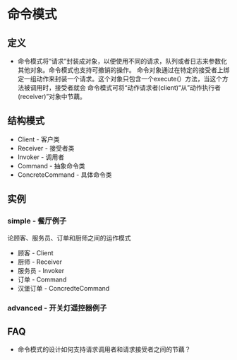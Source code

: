 # 命令模式

## 定义
- 命令模式将“请求”封装成对象，以便使用不同的请求，队列或者日志来参数化其他对象。命令模式也支持可撤销的操作。 
命令对象通过在特定的接受者上绑定一组动作来封装一个请求。这个对象只包含一个execute(）方法，当这个方法被调用时，接受者就会
命令模式可将“动作请求者(client)“从”动作执行者(receiver)”对象中节藕。

## 结构模式
- Client - 客户类
- Receiver - 接受者类
- Invoker - 调用者
- Command - 抽象命令类
- ConcreteCommand - 具体命令类
<!-- 图 -->

## 实例
### simple - 餐厅例子 
论顾客、服务员、订单和厨师之间的运作模式  

- 顾客 - Client
- 厨师 - Receiver
- 服务员 - Invoker
- 订单 - Command
- 汉堡订单 - ConcredteCommand

### advanced - 开关灯遥控器例子

## FAQ
- 命令模式的设计如何支持请求调用者和请求接受者之间的节藕？

